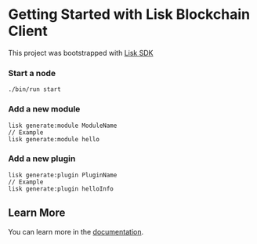 # Getting Started with Lisk Blockchain Client

This project was bootstrapped with [Lisk SDK](https://github.com/LiskHQ/lisk-sdk)

### Start a node

```
./bin/run start
```

### Add a new module

```
lisk generate:module ModuleName
// Example
lisk generate:module hello
```

### Add a new plugin

```
lisk generate:plugin PluginName
// Example
lisk generate:plugin helloInfo
```

## Learn More

You can learn more in the [documentation](https://lisk.com/documentation/lisk-sdk/).
